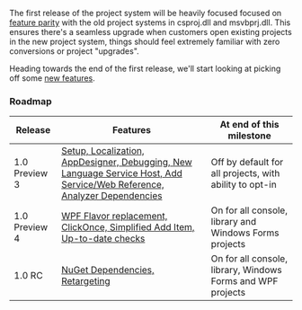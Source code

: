 The first release of the project system will be heavily focused focused on [feature parity](https://github.com/dotnet/roslyn/issues?q=is%3Aopen+label%3A%22Area-Project+System%22+label%3A%22Project+System-Parity%22) with the old project systems in csproj.dll and msvbprj.dll. This ensures there's a seamless upgrade when customers open existing projects in the new project system, things should feel extremely familiar with zero conversions or project "upgrades".

Heading towards the end of the first release, we'll start looking at picking off some [new features](https://github.com/dotnet/roslyn/labels/Project%20System-New%20Feature).

### Roadmap
|Release|Features|At end of this milestone|
|-------|--------|--------|
|1.0 Preview 3|[Setup, Localization, AppDesigner, Debugging, New Language Service Host, Add Service/Web Reference, Analyzer Dependencies](https://github.com/dotnet/roslyn-project-system/issues?q=is%3Aopen+is%3Aissue+milestone%3A%221.0+%28Preview+3%29%22)|Off by default for all projects, with ability to opt-in|
|1.0 Preview 4|[WPF Flavor replacement, ClickOnce, Simplified Add Item, Up-to-date checks](https://github.com/dotnet/roslyn-project-system/issues?q=is%3Aopen+is%3Aissue+milestone%3A%221.0+%28Preview+4%29%22)|On for all console, library and Windows Forms projects|
|1.0 RC|[NuGet Dependencies, Retargeting](https://github.com/dotnet/roslyn-project-system/issues?q=is%3Aopen+is%3Aissue+milestone%3A%221.0+%28RC%29%22)|On for all console, library, Windows Forms and WPF projects|


